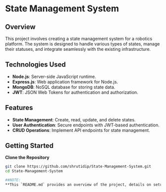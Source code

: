 # State Management System

## Overview

This project involves creating a state management system for a robotics platform. The system is designed to handle various types of states, manage their statuses, and integrate seamlessly with the existing infrastructure.

## Technologies Used

- **Node.js**: Server-side JavaScript runtime.
- **Express.js**: Web application framework for Node.js.
- **MongoDB**: NoSQL database for storing state data.
- **JWT**: JSON Web Tokens for authentication and authorization.

## Features

- **State Management**: Create, read, update, and delete states.
- **User Authentication**: Secure endpoints with JWT-based authentication.
- **CRUD Operations**: Implement API endpoints for state management.

## Getting Started
**Clone the Repository**

   ```bash
   git clone https://github.com/shrutidip/State-Management-System.git
   cd State-Management-System

##NOTE:
**This `README.md` provides an overview of the project, details on setup and usage, and directs users to `notes.md` for further explanation.**

